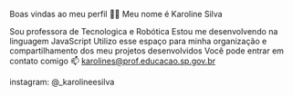 Boas vindas ao meu perfil 💙💙
Meu nome é Karoline Silva 

Sou professora de Tecnologica e Robótica
Estou me desenvolvendo na linguagem JavaScript
Utilizo esse espaço para minha organização e compartilhamento dos meu projetos desenvolvidos
Você pode entrar em contato comigo 📫
karolines@prof.educacao.sp.gov.br

instagram: @_karolineesilva
